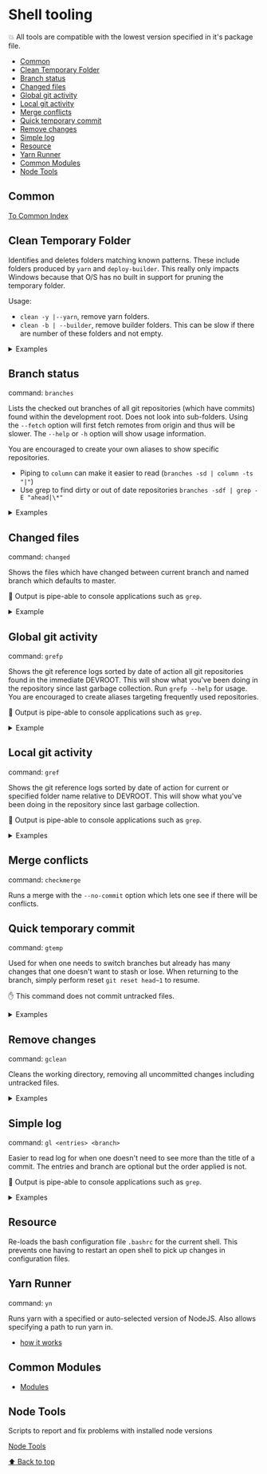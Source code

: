# Shell tooling

 :collision: All tools are compatible with the lowest version specified in it's package file.

- [Common](#common)
- [Clean Temporary Folder](#clean-temporary-folder)
- [Branch status](#branch-status)
- [Changed files](#changed-files)
- [Global git activity](#global-git-activity)
- [Local git activity](#local-git-activity)
- [Merge conflicts](#merge-conflicts)
- [Quick temporary commit](#quick-temporary-commit)
- [Remove changes](#remove-changes)
- [Simple log](#simple-log)
- [Resource](#resource)
- [Yarn Runner](#yarn-runner)
- [Common Modules](#common-modules)
- [Node Tools](#node-tools)

## Common

[To Common Index](./common/index.md)

## Clean Temporary Folder

Identifies and deletes folders matching known patterns. These include folders produced by `yarn` and `deploy-builder`. This really only impacts Windows because that O/S has no built in support for pruning the temporary folder.

Usage:<br/>
 - `clean -y |--yarn`, remove yarn folders.
 - `clean -b | --builder`, remove builder folders. This can be slow if there are number of these folders and not empty.

<details>
    <summary>Examples</summary>
<blockquote>
<pre>
$ clean -y
[12:07:35] Yarn cleanup started on C:\Users\SomeUser~1\AppData\Local\Temp
[12:07:35] attempting to delete 37 folders - please be patient
[12:07:35] Yarn cleanup completed
1604 $ clean -b
[12:08:09] Builder cleanup started on C:\Users\SomeUser~1\AppData\Local\Temp
[12:08:09] attempting to delete 375 folders - plea se be patient
[12:08:10] Builder cleanup completed
</pre>
</blockquote>
</details>

## Branch status

command: `branches`

Lists the checked out branches of all git repositories (which have commits) found within the development root. Does not look into sub-folders. Using the `--fetch` option will first fetch remotes from origin and thus will be slower. The `--help` or `-h` option will show usage information.

You are encouraged to create your own aliases to show specific repositories.
- Piping to `column` can make it easier to read (`branches -sd | column -ts "|"`)
- Use grep to find dirty or out of date repositories `branches -sdf | grep -E "ahead|\*"`

<details>
    <summary>Examples</summary>
    <blockquote>
        <pre>
        $ branches -n connect onestop
        Processing 2 repositories in C:/Users/some-user/projects
        connect | master | 66bc179
        onestop | master | ee1e953
        $ branches -n connect onestop -f
        Processing 2 repositories in C:/Users/some-user/projects
        connect | master | 66bc179
        onestop | master | ee1e953 | ahead 0 : behind 1
        </pre>
    </blockquote>
</details>

## Changed files

command: `changed`

Shows the files which have changed between current branch and named branch which defaults to master.

:balloon: Output is pipe-able to console applications such as `grep`.

<details>
    <summary>Example</summary>
    <blockquote>
        <pre>
        $ changed
        .eslintrc
        .gitattributes
        .gitignore
        package.json
        </pre>
    </blockquote>
</details>

## Global git activity

command: `grefp`

Shows the git reference logs sorted by date of action all git repositories found in the immediate DEVROOT. This will show what you've been doing in the repository since last garbage collection. Run `grefp --help` for usage. You are encouraged to create aliases targeting frequently used repositories.

:balloon: Output is pipe-able to console applications such as `grep`.

<details>
    <summary>Example</summary>
    <blockquote>
        <pre>
        $ grefp -n repo1 repo2 repo3 -f 11/4/19 -t 11/5/19
        ...
        2020-11-19 03:52 PM  repo1    52a548f  checkout: moving from fix-admin-menu-button to xx/setup-2021
        2020-11-19 05:16 PM  repo2    5c04d57  checkout: moving from master to xx/remove-tests
        2020-11-20 09:56 AM  repo3    766cbd2  commit: fix something not displaying in edit form
        2020-11-20 10:38 AM  repo2    c389d74  checkout: moving from xx/remove-tests to master
        2020-11-20 10:40 AM  repo2    5c04d57  checkout: moving from master to xx/remove-tests
        2020-11-20 10:45 AM  repo2    77200c2  commit (merge): master sync
        2020-11-20 10:48 AM  repo2    98648f7  (xx/remove-tests) commit: sync lock
        2020-11-20 11:41 AM  repo2    c389d74  checkout: moving from xx/remove-tests to master
        </pre>
    </blockquote>
</details>

## Local git activity

command: `gref`

Shows the git reference logs sorted by date of action for current or specified folder name relative to DEVROOT. This will show what you've been doing in the repository since last garbage collection.

:balloon: Output is pipe-able to console applications such as `grep`.

<details>
    <summary>Examples</summary>
    <blockquote>
        <pre>
        $ gref
        HEAD@{26 Nov 10:19} 4d875c2 26 Nov 10:19 (HEAD -> dev-tools) commit: add alias for branches add alias for branches
        HEAD@{26 Nov 10:17} e4c057f 26 Nov 10:17 (origin/dev-tools) commit: added current branches added current branches
        HEAD@{21 Nov 16:59} c653d10 21 Nov 16:59 commit: added gref-plus and clean added gref-plus and clean
        HEAD@{21 Nov 16:58} 10f494e 28 Aug 11:47 (origin/master, origin/HEAD, master) reset: moving to head~3 simpler config
        $ gref repo1
        HEAD@{22 Nov 09:39} 2554e18 22 Nov 09:39 (HEAD -> xx/fix-yarn-lock, origin/xx/fix-yarn-lock) commit: lock file not current on master lock file not current on master
        HEAD@{22 Nov 09:36} 17d359f 18 Nov 11:31 (origin/master, merged, master) checkout: moving from master to xx/fix-yarn-lock Update app grid after logging recent app (#666)
        HEAD@{22 Nov 09:35} 17d359f 18 Nov 11:31 (origin/master, merged, master) reset: moving to HEAD Update app grid after logging recent app (#666)
        </pre>
    </blockquote>
</details>


## Merge conflicts

command: `checkmerge`

Runs a merge with the `--no-commit` option which lets one see if there will be conflicts.


## Quick temporary commit

command: `gtemp`

Used for when one needs to switch branches but already has many changes that one doesn't want to stash or lose. When returning to the branch, simply perform reset `git reset head~1` to resume.

:hand: This command does not commit untracked files.

<details>
    <summary>Examples</summary>
    <blockquote>
        <pre>
            $ git status
            # On branch dev-tools
            # Changes not staged for commit:
            #   (use "git add <file>..." to update what will be committed)
            #   (use "git restore <file>..." to discard changes in working directory)
            #       modified:   README.md
            #       modified:   dev-tools/alias.sh
            #       modified:   dev-tools/functions.sh
            #
            no changes added to commit (use "git add" and/or "git commit -a")
            $ gtemp
            [dev-tools 77ad968] temp
            3 files changed, 147 insertions(+), 43 deletions(-)
            $ git log --oneline -1
            77ad968 (HEAD -> dev-tools) temp
        </pre>
    </blockquote>
</details>


## Remove changes

command: `gclean`

Cleans the working directory, removing all uncommitted changes including untracked files.

<details>
    <summary>Examples</summary>
    <blockquote>
        <pre>
            $ git status
            # On branch test
            # Changes not staged for commit:
            #   (use "git add <file>..." to update what will be committed)
            #   (use "git restore <file>..." to discard changes in working directory)
            #       modified:   README.md
            #
            # Untracked files:
            #   (use "git add <file>..." to include in what will be committed)
            #       foo
            #
            no changes added to commit (use "git add" and/or "git commit -a")
            $ gclean
            Removing foo
            # On branch test
            nothing to commit, working tree clean
            $ git status
            # On branch test
            nothing to commit, working tree clean
        </pre>
    </blockquote>
</details>


## Simple log

command: `gl <entries> <branch>`

Easier to read log for when one doesn't need to see more than the title of a commit. The entries and branch are optional but the order applied is not.

:balloon: Output is pipe-able to console applications such as `grep`.

<details>
    <summary>Examples</summary>
    <blockquote>
        <pre>
            $ gl 3 master
            536b5fa 11-26-19 11:42    Some Guy      lock file not current on master (#669)
            17d359f 11-18-19 11:31    Some Guy      Update app grid after logging recent app (#666)
            a670ead 11-12-19 08:55    Some Guy      add hook info to docs (#659)

            $ gl | grep grid | column -ts "|"
            17d359f 11-18-19 11:31    Some Guy      Update app grid after logging recent app (#666)
            a6ad41f 08-08-18 11:11    Another Guy   Fix Large gap between announcements and app-grid when no favorites (#327)
            7680c9f 06-22-18 08:09    Another Guy   Chips added to App-grid (#306)
            2cf732b 03-05-18 09:35    Some Guy      connectHttpService: added check for recordcount when json format is grid (#173)
            bbe6021 02-05-18 10:26    Another Guy   Update appframe, application loading, and responsive grid changes (#114)
            79f1f4f 12-01-17 14:31    Another Guy   App-grid App Launch Fix (#81)
            7c04bd5 09-19-17 14:52    JDOE          Structure: created constant portalConfig in app.module.js and used it in app-grid's component's template
        </pre>
    </blockquote>
</details>


## Resource

Re-loads the bash configuration file `.bashrc` for the current shell. This prevents one having to restart an open shell to pick up changes in configuration files.


## Yarn Runner

command: `yn`

Runs yarn with a specified or auto-selected version of NodeJS. Also allows specifying a path to run yarn in.

- [how it works]('./../yarn-runner.md)


## Common Modules

- [Modules](./common/index.md)


## Node Tools

Scripts to report and fix problems with installed node versions

[Node Tools](./node-tools/index.md#node-tools)


[ :arrow_up: Back to top](#shell-tooling)
